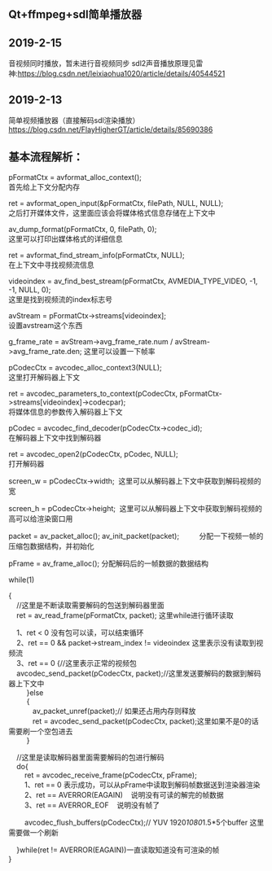 ## Qt+ffmpeg+sdl简单播放器

## 2019-2-15
音视频同时播放，暂未进行音视频同步
sdl2声音播放原理见雷神:https://blog.csdn.net/leixiaohua1020/article/details/40544521

## 2019-2-13
简单视频播放器（直接解码sdl渲染播放）  
https://blog.csdn.net/FlayHigherGT/article/details/85690386

## 基本流程解析：
pFormatCtx = avformat_alloc_context();                                             
首先给上下文分配内存  

ret = avformat_open_input(&pFormatCtx, filePath, NULL, NULL);   
之后打开媒体文件，这里面应该会将媒体格式信息存储在上下文中  

av_dump_format(pFormatCtx, 0, filePath, 0);                                      
这里可以打印出媒体格式的详细信息  

ret = avformat_find_stream_info(pFormatCtx, NULL);                      
在上下文中寻找视频流信息  

videoindex = av_find_best_stream(pFormatCtx, AVMEDIA_TYPE_VIDEO, -1, -1, NULL, 0);   
这里是找到视频流的index标志号
 
avStream = pFormatCtx->streams[videoindex];                              
设置avstream这个东西
 
g_frame_rate = avStream->avg_frame_rate.num / avStream->avg_frame_rate.den; 
这里可以设置一下帧率
 
pCodecCtx = avcodec_alloc_context3(NULL);                                   
这里打开解码器上下文
 
ret = avcodec_parameters_to_context(pCodecCtx, pFormatCtx->streams[videoindex]->codecpar);   
将媒体信息的参数传入解码器上下文
 
pCodec = avcodec_find_decoder(pCodecCtx->codec_id);               
在解码器上下文中找到解码器
 
ret = avcodec_open2(pCodecCtx, pCodec, NULL);                           
打开解码器
 
screen_w = pCodecCtx->width;  
这里可以从解码器上下文中获取到解码视频的宽
 
screen_h = pCodecCtx->height; 
这里可以从解码器上下文中获取到解码视频的高可以给渲染窗口用
 
packet = av_packet_alloc();
av_init_packet(packet);          
分配一下视频一帧的压缩包数据结构，并初始化
 
pFrame = av_frame_alloc(); 
分配解码后的一帧数据的数据结构
 
while(1)
 
{  
    //这里是不断读取需要解码的包送到解码器里面  
    ret = av_read_frame(pFormatCtx, packet); 这里while进行循环读取
 
    1、ret < 0 没有包可以读，可以结束循环  
    2、ret == 0 && packet->stream_index != videoindex 这里表示没有读取到视频流  
    3、ret == 0 {//这里表示正常的视频包  
    avcodec_send_packet(pCodecCtx, packet);//这里发送要解码的数据到解码器上下文中  
         }else  
         {  
            av_packet_unref(packet);// 如果还占用内存则释放  
            ret = avcodec_send_packet(pCodecCtx, packet);这里如果不是0的话需要刷一个空包进去  
         }
 
    //这里是读取解码器里面需要解码的包进行解码  
    do{  
        ret = avcodec_receive_frame(pCodecCtx, pFrame);  
        1、ret == 0 表示成功，可以从pFrame中读取到解码帧数据送到渲染器渲染  
        2、ret == AVERROR(EAGAIN)    说明没有可读的解完的帧数据  
        3、ret == AVERROR_EOF    说明没有帧了
 
        avcodec_flush_buffers(pCodecCtx);// YUV 1920*1080*1.5*5个buffer 这里需要做一个刷新
 
    }while(ret != AVERROR(EAGAIN))一直读取知道没有可渲染的帧  
}
